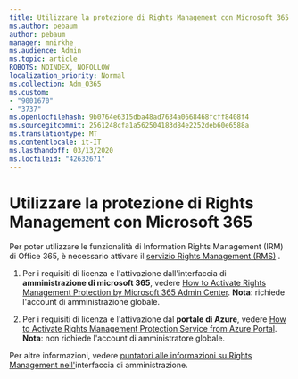 ```yaml
---
title: Utilizzare la protezione di Rights Management con Microsoft 365
ms.author: pebaum
author: pebaum
manager: mnirkhe
ms.audience: Admin
ms.topic: article
ROBOTS: NOINDEX, NOFOLLOW
localization_priority: Normal
ms.collection: Adm_O365
ms.custom:
- "9001670"
- "3737"
ms.openlocfilehash: 9b0764e6315dba48ad7634a0668468fcff8408f4
ms.sourcegitcommit: 2561248cfa1a562504183d84e2252deb60e6588a
ms.translationtype: MT
ms.contentlocale: it-IT
ms.lasthandoff: 03/13/2020
ms.locfileid: "42632671"
---
```

# <a name="use-rights-management-protection-with-microsoft-365"></a>Utilizzare la protezione di Rights Management con Microsoft 365

Per poter utilizzare le funzionalità di Information Rights Management (IRM) di Office 365, è necessario attivare il [servizio Rights Management (RMS)](https://docs.microsoft.com/azure/information-protection/what-is-azure-rms) .

1. Per i requisiti di licenza e l'attivazione dall'interfaccia di **amministrazione di microsoft 365**, vedere [How to Activate Rights Management Protection by Microsoft 365 Admin Center](https://docs.microsoft.com/azure/information-protection/activate-office365). **Nota**: richiede l'account di amministrazione globale.

2. Per i requisiti di licenza e l'attivazione dal **portale di Azure**, vedere [How to Activate Rights Management Protection Service from Azure Portal](https://docs.microsoft.com/azure/information-protection/activate-azure). **Nota**: non richiede l'account di amministratore globale.
 

Per altre informazioni, vedere [puntatori alle informazioni su Rights Management nell'](https://docs.microsoft.com/office365/enterprise/activate-rms-in-office-365)interfaccia di amministrazione.
